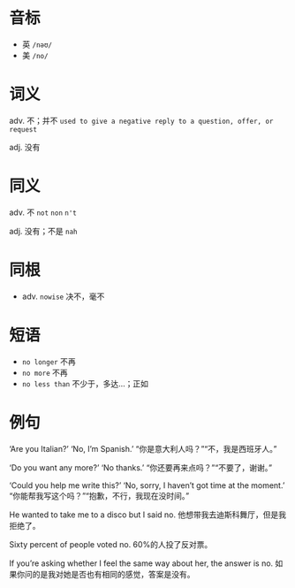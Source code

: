 # 音标

- 英 `/nəʊ/`
- 美 `/no/`

# 词义

adv. 不；并不
`used to give a negative reply to a question, offer, or request`

adj. 没有


# 同义

adv. 不
`not` `non` `n't`

adj. 没有；不是
`nah`

# 同根

- adv. `nowise` 决不，毫不

# 短语

- `no longer` 不再
- `no more` 不再
- `no less than` 不少于，多达…；正如

# 例句

‘Are you Italian?’ ‘No, I’m Spanish.’
“你是意大利人吗？”“不，我是西班牙人。”

‘Do you want any more?’ ‘No thanks.’
“你还要再来点吗？”“不要了，谢谢。”

‘Could you help me write this?’ ‘No, sorry, I haven’t got time at the moment.’
“你能帮我写这个吗？”“抱歉，不行，我现在没时间。”

He wanted to take me to a disco but I said no.
他想带我去迪斯科舞厅，但是我拒绝了。

Sixty percent of people voted no.
60%的人投了反对票。

If you’re asking whether I feel the same way about her, the answer is no.
如果你问的是我对她是否也有相同的感觉，答案是没有。


